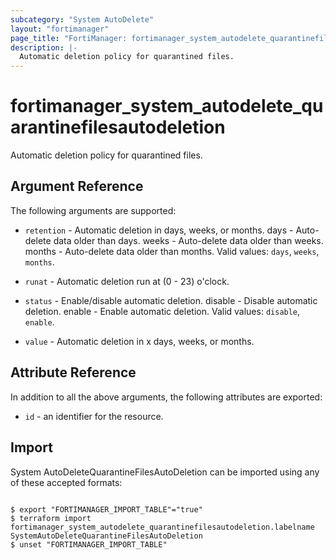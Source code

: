 ```yaml
---
subcategory: "System AutoDelete"
layout: "fortimanager"
page_title: "FortiManager: fortimanager_system_autodelete_quarantinefilesautodeletion"
description: |-
  Automatic deletion policy for quarantined files.
---
```


# fortimanager_system_autodelete_quarantinefilesautodeletion
Automatic deletion policy for quarantined files.

## Argument Reference


The following arguments are supported:


* `retention` - Automatic deletion in days, weeks, or months. days - Auto-delete data older than <value> days. weeks - Auto-delete data older than <value> weeks. months - Auto-delete data older than <value> months. Valid values: `days`, `weeks`, `months`.

* `runat` - Automatic deletion run at (0 - 23) o'clock.
* `status` - Enable/disable automatic deletion. disable - Disable automatic deletion. enable - Enable automatic deletion. Valid values: `disable`, `enable`.

* `value` - Automatic deletion in x days, weeks, or months.


## Attribute Reference

In addition to all the above arguments, the following attributes are exported:
* `id` - an identifier for the resource.

## Import

System AutoDeleteQuarantineFilesAutoDeletion can be imported using any of these accepted formats:
```

$ export "FORTIMANAGER_IMPORT_TABLE"="true"
$ terraform import fortimanager_system_autodelete_quarantinefilesautodeletion.labelname SystemAutoDeleteQuarantineFilesAutoDeletion
$ unset "FORTIMANAGER_IMPORT_TABLE"
```

